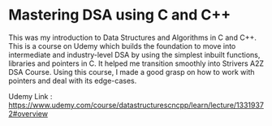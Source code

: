 # Mastering DSA using C and C++
This was my introduction to Data Structures and Algorithms in C and C++. This is a course on Udemy which builds the foundation to move into intermediate and industry-level DSA by using the simplest inbuilt functions, libraries and pointers in C. It helped me transition smoothly into Strivers A2Z DSA Course. Using this course, I made a good grasp on how to work with pointers and deal with its edge-cases.

Udemy Link : https://www.udemy.com/course/datastructurescncpp/learn/lecture/13319372#overview
